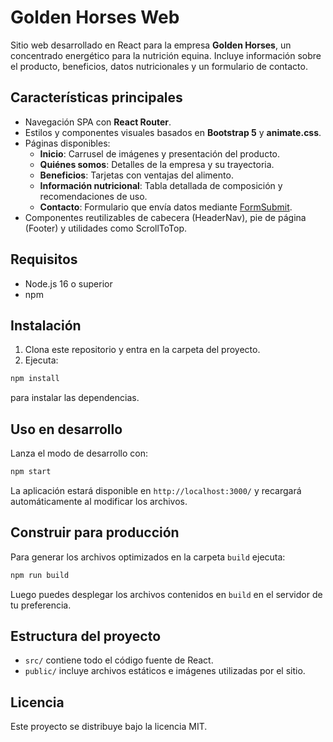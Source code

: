 # Golden Horses Web

Sitio web desarrollado en React para la empresa **Golden Horses**, un concentrado energético para la nutrición equina. Incluye información sobre el producto, beneficios, datos nutricionales y un formulario de contacto.

## Características principales

- Navegación SPA con **React Router**.
- Estilos y componentes visuales basados en **Bootstrap 5** y **animate.css**.
- Páginas disponibles:
  - **Inicio**: Carrusel de imágenes y presentación del producto.
  - **Quiénes somos**: Detalles de la empresa y su trayectoria.
  - **Beneficios**: Tarjetas con ventajas del alimento.
  - **Información nutricional**: Tabla detallada de composición y recomendaciones de uso.
  - **Contacto**: Formulario que envía datos mediante [FormSubmit](https://formsubmit.co/).
- Componentes reutilizables de cabecera (HeaderNav), pie de página (Footer) y utilidades como ScrollToTop.

## Requisitos

- Node.js 16 o superior
- npm

## Instalación

1. Clona este repositorio y entra en la carpeta del proyecto.
2. Ejecuta:

```bash
npm install
```

para instalar las dependencias.

## Uso en desarrollo

Lanza el modo de desarrollo con:

```bash
npm start
```

La aplicación estará disponible en `http://localhost:3000/` y recargará automáticamente al modificar los archivos.

## Construir para producción

Para generar los archivos optimizados en la carpeta `build` ejecuta:

```bash
npm run build
```

Luego puedes desplegar los archivos contenidos en `build` en el servidor de tu preferencia.

## Estructura del proyecto

- `src/` contiene todo el código fuente de React.
- `public/` incluye archivos estáticos e imágenes utilizadas por el sitio.

## Licencia

Este proyecto se distribuye bajo la licencia MIT.
